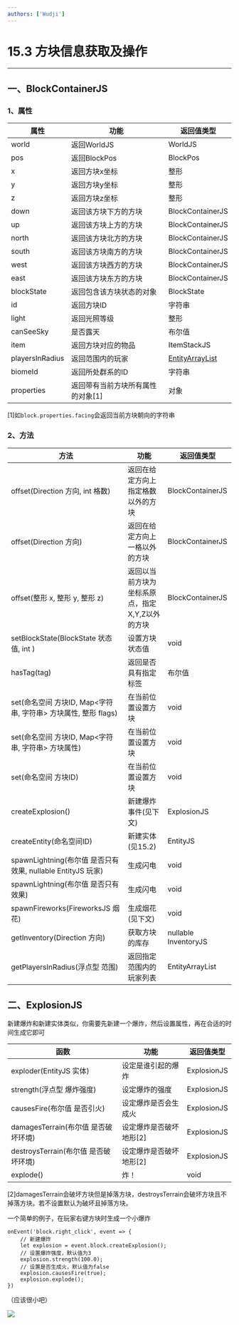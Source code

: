 ```yaml
---
authors: ['Wudji']
---
```


# 15.3 方块信息获取及操作

***

## 一、BlockContainerJS

### 1、属性

| 属性              | 功能                  | 返回值类型                                                              |
| --------------- | ------------------- | ------------------------------------------------------------------ |
| world           | 返回WorldJS           | WorldJS                                                            |
| pos             | 返回BlockPos          | BlockPos                                                           |
| x               | 返回方块x坐标             | 整形                                                                 |
| y               | 返回方块y坐标             | 整形                                                                 |
| z               | 返回方块z坐标             | 整形                                                                 |
| down            | 返回该方块下方的方块          | BlockContainerJS                                                   |
| up              | 返回该方块上方的方块          | BlockContainerJS                                                   |
| north           | 返回该方块北方的方块          | BlockContainerJS                                                   |
| south           | 返回该方块南方的方块          | BlockContainerJS                                                   |
| west            | 返回该方块西方的方块          | BlockContainerJS                                                   |
| east            | 返回该方块东方的方块          | BlockContainerJS                                                   |
| blockState      | 返回包含该方块状态的对象        | BlockState                                                         |
| id              | 返回方块ID              | 字符串                                                                |
| light           | 返回光照等级              | 整形                                                                 |
| canSeeSky       | 是否露天                | 布尔值                                                                |
| item            | 返回方块对应的物品           | ItemStackJS                                                        |
| playersInRadius | 返回范围内的玩家            | [EntityArrayList](https://kubejs.com/wiki/kubejs/EntityArrayList/) |
| biomeId         | 返回所处群系的ID           | 字符串                                                                |
| properties      | 返回带有当前方块所有属性的对象\[1] | 对象                                                                 |

\[1]如`block.properties.facing`会返回当前方块朝向的字符串

### 2、方法

| 方法                                               | 功能                         | 返回值类型                |
| ------------------------------------------------ | -------------------------- | -------------------- |
| offset(Direction 方向, int 格数)                     | 返回在给定方向上指定格数以外的方块          | BlockContainerJS     |
| offset(Direction 方向)                             | 返回在给定方向上一格以外的方块            | BlockContainerJS     |
| offset(整形 x, 整形 y, 整形 z)                         | 返回以当前方块为坐标系原点，指定X,Y,Z以外的方块 | BlockContainerJS     |
| setBlockState(BlockState 状态值, int )              | 设置方块状态值                    | void                 |
| hasTag(tag)                                      | 返回是否具有指定标签                 | 布尔值                  |
| set(命名空间 方块ID, Map<字符串, 字符串> 方块属性, 整形 flags)     | 在当前位置设置方块                  | void                 |
| set(命名空间 方块ID, Map<字符串, 字符串> 方块属性)               | 在当前位置设置方块                  | void                 |
| set(命名空间 方块ID)                                   | 在当前位置设置方块                  | void                 |
| createExplosion()                                | 新建爆炸事件(见下文)                | ExplosionJS          |
| createEntity(命名空间ID)                             | 新建实体(见15.2)                | EntityJS             |
| spawnLightning(布尔值 是否只有效果, nullable EntityJS 玩家) | 生成闪电                       | void                 |
| spawnLightning(布尔值 是否只有效果)                       | 生成闪电                       | void                 |
| spawnFireworks(FireworksJS 烟花)                   | 生成烟花(见下文)                  | void                 |
| getInventory(Direction 方向)                       | 获取方块的库存                    | nullable InventoryJS |
| getPlayersInRadius(浮点型 范围)                       | 返回指定范围内的玩家列表               | EntityArrayList      |

## 二、ExplosionJS

新建爆炸和新建实体类似，你需要先新建一个爆炸，然后设置属性，再在合适的时间生成它即可

| 函数                          | 功能             | 返回值类型       |
| --------------------------- | -------------- | ----------- |
| exploder(EntityJS 实体)       | 设定是谁引起的爆炸      | ExplosionJS |
| strength(浮点型 爆炸强度)          | 设定爆炸的强度        | ExplosionJS |
| causesFire(布尔值 是否引火)        | 设定爆炸是否会生成火     | ExplosionJS |
| damagesTerrain(布尔值 是否破坏环境)  | 设定爆炸是否破坏地形\[2] | ExplosionJS |
| destroysTerrain(布尔值 是否破坏环境) | 设定爆炸是否破坏地形\[2] | ExplosionJS |
| explode()                   | 炸！             | void        |

\[2]damagesTerrain会破坏方块但是掉落方块，destroysTerrain会破坏方块且不掉落方块。若不设置默认为破坏且掉落方块。

一个简单的例子，在玩家右键方块时生成一个小爆炸

```
onEvent('block.right_click', event => {
	// 新建爆炸
	let explosion = event.block.createExplosion();
	// 设置爆炸强度，默认值为3
	explosion.strength(100.0);
	// 设置是否生成火，默认值为false
	explosion.causesFire(true);
	explosion.explode();
})
```

（应该很小吧）

![](https://m1.miaomc.cn/uploads/20220416\_f84d7444ffa57.jpg)
